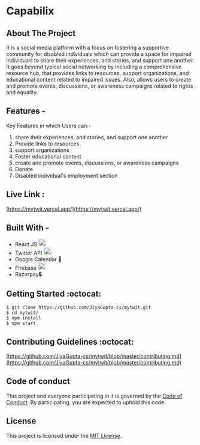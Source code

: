 # Capabilix #

## About The Project ##

It is a social media platform with a focus on fostering a supportive community for disabled individuals which can provide a space for impaired individuals to share their experiences, and stories, and support one another. It goes beyond typical social networking by including a comprehensive resource hub, that provides links to resources, support organizations, and educational content related to impaired issues. Also, allows users to create and promote events, discussions, or awareness campaigns related to rights and equality.

## Features - ##

Key Features in which Users can:-

1. share their experiences, and stories, and support one another
2. Provide links to resources
3. support organizations
4. Foster educational content
5. create and promote events, discussions, or awareness campaigns
6. Donate
7. Disabled individual's employment section

## Live Link : ##
[https://mytwit.vercel.app/](https://mytwit.vercel.app/)


## Built With - ##
  * React JS <img width="20px" height="20px" src="https://skillicons.dev/icons?i=react" />
  * Twitter API <img width="20px" height="20px" src="https://skillicons.dev/icons?i=twitter" />
  * Google Calendar 📆
  * Firebase <img width="20px" height="20px" src="https://skillicons.dev/icons?i=firebase" />
  * Razorpay💲


## Getting Started :octocat: ##
```
$ git clone https://github.com/JiyaGupta-cs/mytwit.git
$ cd mytwit/
$ npm install
$ npm start 
```

## Contributing Guidelines :octocat: ##

[https://github.com/JiyaGupta-cs/mytwit/blob/master/contributing.md](https://github.com/JiyaGupta-cs/mytwit/blob/master/contributing.md)

## Code of conduct

This project and everyone participating in it is governed by the [Code of Conduct](./Code_of_conduct.md). By participating, you are expected to uphold this code.

## License 

This project is licensed under the [MIT License](./license.md).
